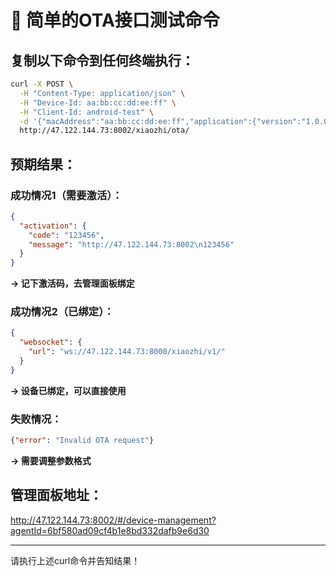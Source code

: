 # 🔧 简单的OTA接口测试命令

## 复制以下命令到任何终端执行：

```bash
curl -X POST \
  -H "Content-Type: application/json" \
  -H "Device-Id: aa:bb:cc:dd:ee:ff" \
  -H "Client-Id: android-test" \
  -d '{"macAddress":"aa:bb:cc:dd:ee:ff","application":{"version":"1.0.0"},"board":{"type":"android"},"chipModelName":"android"}' \
  http://47.122.144.73:8002/xiaozhi/ota/
```

## 预期结果：

### 成功情况1（需要激活）：
```json
{
  "activation": {
    "code": "123456",
    "message": "http://47.122.144.73:8002\n123456"
  }
}
```
**→ 记下激活码，去管理面板绑定**

### 成功情况2（已绑定）：
```json
{
  "websocket": {
    "url": "ws://47.122.144.73:8000/xiaozhi/v1/"
  }
}
```
**→ 设备已绑定，可以直接使用**

### 失败情况：
```json
{"error": "Invalid OTA request"}
```
**→ 需要调整参数格式**

## 管理面板地址：
http://47.122.144.73:8002/#/device-management?agentId=6bf580ad09cf4b1e8bd332dafb9e6d30

---
请执行上述curl命令并告知结果！ 